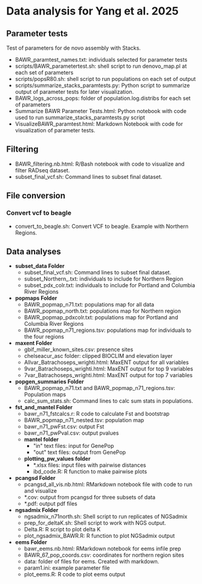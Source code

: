 # Data analysis for Yang et al. 2025

## Parameter tests
Test of parameters for de novo assembly with Stacks.

* BAWR_paramtest_names.txt: individuals selected for parameter tests
* scripts/BAWR_parametertest.sh: shell script to run denovo_map.pl at each set of parameters
* scripts/popsR80.sh: shell script to run populations on each set of output
* scripts/summarize_stacks_paramtests.py: Python script to summarize output of parameter tests for later visualization.
* BAWR_logs_across_pops: folder of population.log.distribs for each set of parameters
* Summarize BAWR Parameter Tests.html: Python notebook with code used to run summarize_stacks_paramtests.py script
* VisualizeBAWR_paramtest.html: Markdown Notebook with code for visualization of parameter tests.

## Filtering
* BAWR_filtering.nb.html: R/Bash notebook with code to visualize and filter RADseq dataset. 
* subset_final_vcf.sh: Command lines to subset final dataset.

## File conversion

### Convert vcf to beagle
* convert_to_beagle.sh: Convert VCF to beagle. Example with Northern Regions.

## Data analyses
* **subset\_data Folder**
	* subset_final_vcf.sh: Command lines to subset final dataset.
	* subset_Northern_.txt: individuals to include for Northern Region
	* subset_pdx_colr.txt: individuals to include for Portland and Columbia River Regions
* **popmaps Folder**
	* BAWR_popmap_n71.txt: populations map for all data
	* BAWR_popmap_north.txt: populations map for Northern region
	* BAWR_popmap_pdxcolr.txt: populations map for Portland and Columbia River Regions
	* BAWR_popmap_n71_regions.tsv: populations map for individuals to the four regions
* **maxent Folder**
	* gbif_miller_known_sites.csv: presence sites
	* chelseacur_asc folder: clipped BIOCLIM and elevation layer
	* Allvar_Batrachoseps_wrighti.html: MaxENT output for all variables
	* 9var_Batrachoseps_wrighti.html: MaxENT output for top 9 variables
	* 7var_Batrachoseps_wrighti.html: MaxENT output for top 7 variables
* **popgen_summaries Folder**
	* BAWR_popmap_n71.txt and BAWR_popmap_n71_regions.tsv: Population maps
	* calc_sum_stats.sh: Command lines to calc sum stats in populations.
* **fst_and_mantel Folder**
	* bawr_n71_fstcalcs.r: R code to calculate Fst and bootstrap
	* BAWR_popmap_n71_nested.tsv: population map
	* bawr_n71_pwFst.csv: output Fst
	* bawr_n71_pwPval.csv: output pvalues
	* **mantel folder**
    	* "in" text files: input for GenePop
        * "out" text files: output from GenePop
    * **plotting_pw_values folder**
    	* *.xlsx files: input files with pairwise distances
        * ibd_code.R: R function to make pairwise plots
* **pcangsd Folder**
	* pcangsd_all_vis.nb.html: RMarkdown notebook file with code to run and visualize
	* \*.cov: output from pcangsd for three subsets of data
	* \*.pdf: output pdf files
* **ngsadmix Folder**
	* ngsadmix_n71north.sh: Shell script to run replicates of NGSadmix
	* prep_for_deltaK.sh: Shell script to work with NGS output.
	* Delta.R: R script to plot delta K
	* plot_ngsadmix_BAWR.R: R function to plot NGSadmix output
* **eems Folder**
	* bawr_eems.nb.html: RMarkdown notebook for eems infile prep
	* BAWR_67_pop_coords.csv: coordinates for northern region sites
	* data: folder of files for eems. Created with markdown.
	* param1.ini: example parameter file
	* plot_eems.R: R code to plot eems output